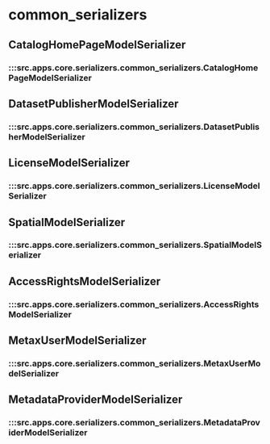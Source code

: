 # common_serializers

## CatalogHomePageModelSerializer

### :::src.apps.core.serializers.common_serializers.CatalogHomePageModelSerializer

## DatasetPublisherModelSerializer

### :::src.apps.core.serializers.common_serializers.DatasetPublisherModelSerializer

## LicenseModelSerializer

### :::src.apps.core.serializers.common_serializers.LicenseModelSerializer

## SpatialModelSerializer

### :::src.apps.core.serializers.common_serializers.SpatialModelSerializer

## AccessRightsModelSerializer

### :::src.apps.core.serializers.common_serializers.AccessRightsModelSerializer

## MetaxUserModelSerializer

### :::src.apps.core.serializers.common_serializers.MetaxUserModelSerializer

## MetadataProviderModelSerializer

### :::src.apps.core.serializers.common_serializers.MetadataProviderModelSerializer

